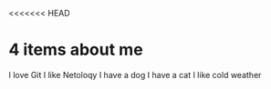 <<<<<<< HEAD
# 4 items about me

I love Git 
I like Netoloqy
I have a dog
I have a cat
I like cold weather

